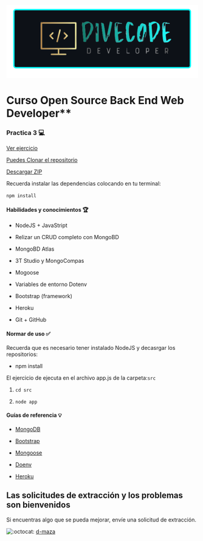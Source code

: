 
﻿﻿![Logo](https://raw.githubusercontent.com/d-maza/static_web_react_demo/main/src/assets/DiveCodeHitHub.png)


# Curso Open Source Back End Web Developer\*\*


### Practica 3 💻

[Ver ejercicio ](https://app-dmaza.herokuapp.com/)

[Puedes Clonar el repositorio ](https://github.com/d-maza/PC3-CRUD-NODE-MONGODB.git)

[Descargar ZIP](https://github.com/d-maza/PC3-CRUD-NODE-MONGODB/archive/refs/heads/main.zip)

Recuerda instalar las dependencias colocando en tu terminal:

`npm install`

#### Habilidades y conocimientos 🏆

- NodeJS + JavaStript

- Relizar un CRUD completo con MongoBD

- MongoBD Atlas

- 3T Studio y MongoCompas

- Mogoose

- Variables de entorno Dotenv

- Bootstrap (framework)

- Heroku

- Git + GitHub

#### Normar de uso ✅

Recuerda que es necesario tener instalado NodeJS y decasrgar los repositorios:

- npm install

El ejercicio de ejecuta en el archivo app.js de la carpeta:`src`

1.  `cd src`

2.  `node app`

#### Guías de referencia 💡

- [MongoDB](https://www.mongodb.com/docs/v6.0/introduction/)

- [Bootstrap](https://getbootstrap.com/)

- [Mongoose](https://mongoosejs.com/)

- [Doenv](https://www.npmjs.com/package/dotenv)

- [Heroku](https://id.heroku.com/login)

## Las solicitudes de extracción y los problemas son bienvenidos

Si encuentras algo que se pueda mejorar, envíe una solicitud de extracción.

![:octocat:](https://github.githubassets.com/images/icons/emoji/octocat.png ":octocat:") [d-maza](https://github.com/d-maza)
